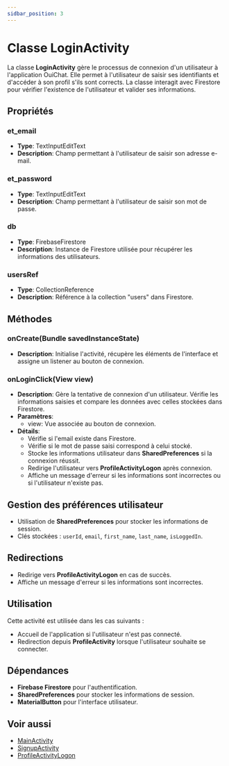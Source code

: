 ```yaml
---
sidbar_position: 3
---
```


# Classe LoginActivity

La classe **LoginActivity** gère le processus de connexion d'un utilisateur à l'application OuiChat. Elle permet à l'utilisateur de saisir ses identifiants et d'accéder à son profil s'ils sont corrects. La classe interagit avec Firestore pour vérifier l'existence de l'utilisateur et valider ses informations.

## Propriétés

### et_email
- **Type**: TextInputEditText
- **Description**: Champ permettant à l'utilisateur de saisir son adresse e-mail.

### et_password
- **Type**: TextInputEditText
- **Description**: Champ permettant à l'utilisateur de saisir son mot de passe.

### db
- **Type**: FirebaseFirestore
- **Description**: Instance de Firestore utilisée pour récupérer les informations des utilisateurs.

### usersRef
- **Type**: CollectionReference
- **Description**: Référence à la collection "users" dans Firestore.

## Méthodes

### onCreate(Bundle savedInstanceState)
- **Description**: Initialise l'activité, récupère les éléments de l'interface et assigne un listener au bouton de connexion.

### onLoginClick(View view)
- **Description**: Gère la tentative de connexion d'un utilisateur. Vérifie les informations saisies et compare les données avec celles stockées dans Firestore.
- **Paramètres**:
    - view: Vue associée au bouton de connexion.
- **Détails**:
    - Vérifie si l'email existe dans Firestore.
    - Vérifie si le mot de passe saisi correspond à celui stocké.
    - Stocke les informations utilisateur dans **SharedPreferences** si la connexion réussit.
    - Redirige l'utilisateur vers **ProfileActivityLogon** après connexion.
    - Affiche un message d'erreur si les informations sont incorrectes ou si l'utilisateur n'existe pas.

## Gestion des préférences utilisateur
- Utilisation de **SharedPreferences** pour stocker les informations de session.
- Clés stockées : `userId`, `email`, `first_name`, `last_name`, `isLoggedIn`.

## Redirections
- Redirige vers **ProfileActivityLogon** en cas de succès.
- Affiche un message d'erreur si les informations sont incorrectes.

## Utilisation
Cette activité est utilisée dans les cas suivants :
- Accueil de l'application si l'utilisateur n'est pas connecté.
- Redirection depuis **ProfileActivity** lorsque l'utilisateur souhaite se connecter.

## Dépendances
- **Firebase Firestore** pour l'authentification.
- **SharedPreferences** pour stocker les informations de session.
- **MaterialButton** pour l'interface utilisateur.

## Voir aussi
- [MainActivity](MainActivity.java.md)
- [SignupActivity](SignupActivity.java.md)
- [ProfileActivityLogon](ProfileActivityLogon.java.md)

